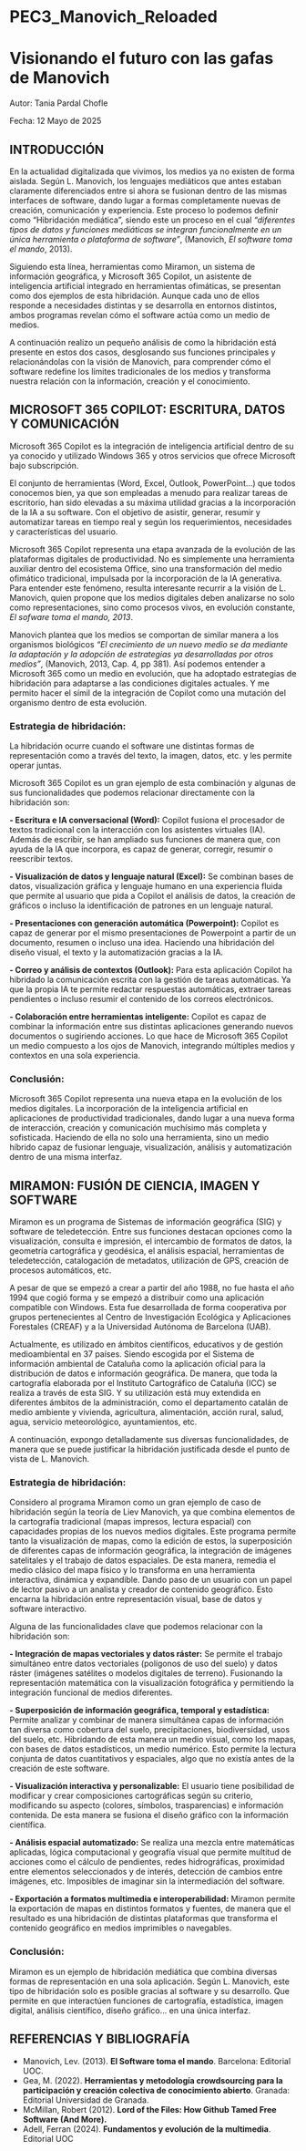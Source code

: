 # PEC3_Manovich_Reloaded

# Visionando el futuro con las gafas de Manovich

Autor: Tania Pardal Chofle 

Fecha: 12 Mayo de 2025


## INTRODUCCIÓN

En la actualidad digitalizada que vivimos, los medios ya no existen de forma aislada. Según L. Manovich, los lenguajes mediáticos que antes estaban claramente diferenciados entre si ahora se fusionan dentro de las mismas interfaces de software, dando lugar a formas completamente nuevas de creación, comunicación y experiencia. Este proceso lo podemos definir como “Hibridación mediática”, siendo este un proceso en el cual *“diferentes tipos de datos y funciones mediáticas se integran funcionalmente en un única herramienta o plataforma de software”*, (Manovich, *El software toma el mando*, 2013).

Siguiendo esta línea, herramientas como Miramon, un sistema de información geográfica, y Microsoft 365 Copilot, un asistente de inteligencia artificial integrado en herramientas ofimáticas, se presentan como dos ejemplos de esta hibridación. 
Aunque cada uno de ellos responde a necesidades distintas y se desarrolla en entornos distintos, ambos programas revelan cómo el software actúa como un medio de medios.
 
A continuación realizo un pequeño análisis de como la hibridación está presente en estos dos casos, desglosando sus funciones principales y relacionándolas con la visión de Manovich, para comprender cómo el software redefine los límites tradicionales de los medios y transforma nuestra relación con la información, creación y el conocimiento.   


## MICROSOFT 365 COPILOT: ESCRITURA, DATOS Y COMUNICACIÓN

Microsoft 365 Copilot es la integración de inteligencia artificial dentro de su ya conocido y utilizado Windows 365 y otros servicios que ofrece Microsoft bajo subscripción. 

El conjunto de herramientas (Word, Excel, Outlook, PowerPoint…) que todos conocemos bien, ya que son empleadas a menudo para realizar tareas de escritorio, han sido elevadas a su máxima utilidad gracias a la incorporación de la IA a su software. Con el objetivo de asistir, generar, resumir y automatizar tareas en tiempo real y según los requerimientos, necesidades y características del usuario. 

Microsoft 365 Copilot representa una etapa avanzada de la evolución de las plataformas digitales de productividad. No es simplemente una herramienta auxiliar dentro del ecosistema Office, sino una transformación del medio ofimático tradicional, impulsada por la incorporación de la IA generativa. Para entender este fenómeno, resulta interesante recurrir a la visión de L. Manovich, quien propone que los medios digitales deben analizarse no solo como representaciones, sino como procesos vivos, en evolución constante, *El sofware toma el mando, 2013*. 

Manovich plantea que los medios se comportan de similar manera a los organismos biológicos *“El crecimiento de un nuevo medio se da mediante la adaptación y la adopción de estrategias ya desarrolladas por otros medios”*, (Manovich, 2013, Cap. 4, pp 381). Así podemos entender a Microsoft 365 como un medio en evolución, que ha adoptado estrategias de hibridación para adaptarse a las condiciones digitales actuales. Y me permito hacer el símil de la integración de Copilot como una mutación del organismo dentro de esta evolución.  

### Estrategia de hibridación:

La hibridación ocurre cuando el software une distintas formas de representación como a través del texto, la imagen, datos, etc. y les permite operar juntas.

Microsoft 365 Copilot es un gran ejemplo de esta combinación y algunas de sus funcionalidades que podemos relacionar directamente con la hibridación son: 

**-	Escritura e IA conversacional (Word):**
Copilot fusiona el procesador de textos tradicional con la interacción con los asistentes virtuales (IA). Además de escribir, se han ampliado sus funciones de manera que, con ayuda de la IA que incorpora, es capaz de generar, corregir, resumir o reescribir textos.

**-	Visualización de datos y lenguaje natural (Excel):**
Se combinan bases de datos, visualización gráfica y lenguaje humano en una experiencia fluida que permite al usuario que pida a Copilot el análisis de datos, la creación de gráficos o incluso la identificación de patrones en un lenguaje natural. 

**-	Presentaciones con generación automática (Powerpoint):**
Copilot es capaz de generar por el mismo presentaciones de Powerpoint a partir de un documento, resumen o incluso una idea. Haciendo una hibridación del diseño visual, el texto y la automatización gracias a la IA. 

**-	Correo y análisis de contextos (Outlook):**
Para esta aplicación Copilot ha hibridado la comunicación escrita con la gestión de tareas automáticas. Ya que la propia IA te permite redactar respuestas automáticas, extraer tareas pendientes o incluso resumir el contenido de los correos electrónicos. 

**-	Colaboración entre herramientas inteligente:** 
Copilot es capaz de combinar la información entre sus distintas aplicaciones generando nuevos documentos o sugiriendo acciones. Lo que hace de Microsoft 365 Copilot un medio compuesto a los ojos de Manovich, integrando múltiples medios y contextos en una sola experiencia. 
 
### Conclusión:

Microsoft 365 Copilot representa una nueva etapa en la evolución de los medios digitales. La incorporación de la inteligencia artificial en aplicaciones de productividad tradicionales, dando lugar a una nueva forma de interacción, creación y comunicación muchísimo más completa y sofisticada. Haciendo de ella no solo una herramienta, sino un medio híbrido capaz de fusionar lenguaje, visualización, análisis y automatización dentro de una misma interfaz. 


## MIRAMON: FUSIÓN DE CIENCIA, IMAGEN Y SOFTWARE

Miramon es un programa de Sistemas de información geográfica (SIG) y software de teledetección. Entre sus funciones destacan opciones como la visualización, consulta e impresión, el intercambio de formatos de datos, la geometría cartográfica y geodésica, el análisis espacial, herramientas de teledetección, catalogación de metadatos, utilización de GPS, creación de procesos automáticos, etc.  

A pesar de que se empezó a crear a partir del año 1988, no fue hasta el año 1994 que cogió forma y se empezó a distribuir como una aplicación compatible con Windows. Esta fue desarrollada de forma cooperativa por grupos pertenecientes al Centro de Investigación Ecológica y Aplicaciones Forestales (CREAF) y a la Universidad Autónoma de Barcelona (UAB).

Actualmente, es utilizado en ámbitos científicos, educativos y de gestión medioambiental en 37 países. Siendo escogida por el Sistema de información ambiental de Cataluña como la aplicación oficial para la distribución de datos e información geográfica. De manera, que toda la cartografía elaborada por el Instituto Cartográfico de Cataluña (ICC) se realiza a través de esta SIG. Y su utilización está muy extendida en diferentes ámbitos de la administración, como el departamento catalán de medio ambiente y vivienda, agricultura, alimentación, acción rural, salud, agua, servicio meteorológico, ayuntamientos, etc. 

A continuación, expongo detalladamente sus diversas funcionalidades, de manera que se puede justificar la hibridación justificada desde el punto de vista de L. Manovich. 

### Estrategia de hibridación:

Considero al programa Miramon como un gran ejemplo de caso de hibridación según la teoría de Liev Manovich, ya que combina elementos de la cartografía tradicional (mapas impresos, lectura espacial) con capacidades propias de los nuevos medios digitales. Este programa permite tanto la visualización de mapas, como la edición de estos, la superposición de diferentes capas de información geográfica, la integración de imágenes satelitales y el trabajo de datos espaciales. De esta manera, remedia el medio clásico del mapa físico y lo transforma en una herramienta interactiva, dinámica y expandible. Dando paso de un usuario con un papel de lector pasivo a un analista y creador de contenido geográfico. Esto encarna la hibridación entre representación visual, base de datos y software interactivo. 

Alguna de las funcionalidades clave que podemos relacionar con la hibridación son: 

**-	Integración de mapas vectoriales y datos ráster:** 
Se permite el trabajo simultáneo entre datos vectoriales (polígonos de uso del suelo) y datos ráster (imágenes satélites o modelos digitales de terreno). Fusionando la representación matemática con la visualización fotográfica y permitiendo la integración funcional de medios diferentes. 

**-	Superposición de información geográfica, temporal y estadística:**
Permite analizar y combinar de manera simultánea capas de información tan diversa como cobertura del suelo, precipitaciones, biodiversidad, usos del suelo, etc.  Hibridando de esta manera un medio visual, como los mapas, con bases de datos estadísticos, un medio numérico. Esto permite la lectura conjunta de datos cuantitativos y espaciales, algo que no existía antes de la creación de este software.  

**-	Visualización interactiva y personalizable:**
El usuario tiene posibilidad de modificar y crear composiciones cartográficas según su criterio, modificando su aspecto (colores, símbolos, trasparencias) e información contenida. De esta manera se fusiona el diseño gráfico con la información científica. 

**-	Análisis espacial automatizado:**
Se realiza una mezcla entre matemáticas aplicadas, lógica computacional y geografía visual que permite multitud de acciones como el cálculo de pendientes, redes hidrográficas, proximidad entre elementos seleccionados y de interés, detección de cambios entre imágenes, etc. Imposibles de imaginar sin la intermediación del software. 
 
**-	Exportación a formatos multimedia e interoperabilidad:**
Miramon permite la exportación de mapas en distintos formatos y fuentes, de manera que el resultado es una hibridación de distintas plataformas que transforma el contenido geográfico en medios imprimibles o navegables. 

### Conclusión:

Miramon es un ejemplo de hibridación mediática que combina diversas formas de representación en una sola aplicación. 
Según L. Manovich, este tipo de hibridación solo es posible gracias al software y su desarrollo. Que permite en que interactúen funciones de cartografía, estadística, imagen digital, análisis científico, diseño gráfico… en una única interfaz. 


## REFERENCIAS Y BIBLIOGRAFÍA

- Manovich, Lev. (2013). **El Software toma el mando**. Barcelona: Editorial UOC.
- Gea, M. (2022). **Herramientas y metodología crowdsourcing para la participación y creación colectiva de conocimiento abierto**. Granada: Editorial Universidad de Granada.
- McMillan, Robert (2012). **Lord of the Files: How Github Tamed Free Software (And More).**
- Adell, Ferran (2024). **Fundamentos y evolución de la multimedia**. Editorial UOC 
